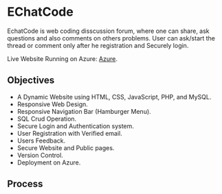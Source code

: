 # EChatCode

EchatCode is web coding disscussion forum, where one can share, ask questions and also comments on others problems.
User can ask/start the thread or comment only after he registration and Securely login.

Live Website Running on Azure: [Azure](https://attir.azurewebsites.net/).

## Objectives
-	A Dynamic Website using HTML, CSS, JavaScript, PHP, and MySQL.
-	Responsive Web Design.
-	Responsive Navigation Bar (Hamburger Menu).
-	SQL Crud Operation.
-	Secure Login and Authentication system.
-	User Registration with Verified email.
-	Users Feedback.
-	Secure Website and Public pages.
-	Version Control.
-	Deployment on Azure.

## Process



